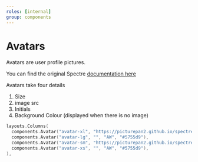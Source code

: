 ```yaml
---
roles: [internal]
group: components
---
```

# Avatars

Avatars are user profile pictures.

You can find the original Spectre [documentation here](https://picturepan2.github.io/spectre/components/avatars.html)


Avatars take four details

1. Size
2. image src
3. Initials
4. Background Colour (displayed when there is no image)

```go
layouts.Columns(
  components.Avatar("avatar-xl", "https://picturepan2.github.io/spectre/img/avatar-1.png", "AW", "#5755d9"),
  components.Avatar("avatar-lg", "", "AW", "#5755d9"),
  components.Avatar("avatar-sm", "https://picturepan2.github.io/spectre/img/avatar-1.png", "AW", "#5755d9"),
  components.Avatar("avatar-xs", "", "AW", "#5755d9"),
),
```
